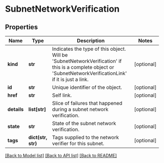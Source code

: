 # SubnetNetworkVerification

## Properties
Name | Type | Description | Notes
------------ | ------------- | ------------- | -------------
**kind** | **str** | Indicates the type of this object. Will be &#39;SubnetNetworkVerification&#39; if this is a complete object or &#39;SubnetNetworkVerificationLink&#39; if it is just a link. | [optional] 
**id** | **str** | Unique identifier of the object. | [optional] 
**href** | **str** | Self link. | [optional] 
**details** | **list[str]** | Slice of failures that happened during a subnet network verification. | [optional] 
**state** | **str** | State of the subnet network verification. | [optional] 
**tags** | **dict(str, str)** | Tags supplied to the network verifier for this subnet. | [optional] 

[[Back to Model list]](../README.md#documentation-for-models) [[Back to API list]](../README.md#documentation-for-api-endpoints) [[Back to README]](../README.md)


